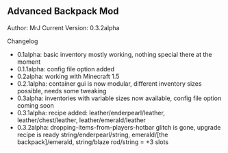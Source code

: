 Advanced Backpack Mod
---------------------

Author: MrJ
Current Version: 0.3.2alpha










Changelog
- 0.1alpha: basic inventory mostly working, nothing special there at the moment
- 0.1.1alpha: config file option added
- 0.2alpha: working with Minecraft 1.5
- 0.2.1alpha: container gui is now modular, different inventory sizes possible, needs some tweaking
- 0.3alpha: inventories with variable sizes now available, config file option coming soon
- 0.3.1alpha: recipe added: leather/enderpearl/leather, leather/chest/leather, leather/emerald/leather
- 0.3.2alpha: dropping-items-from-players-hotbar glitch is gone, upgrade recipe is ready
				string/enderpearl/string, emerald/[the backpack]/emerald, string/blaze rod/string = +3 slots